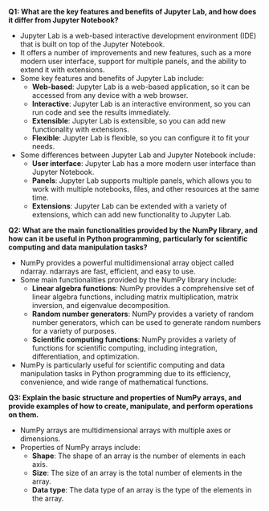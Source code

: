 **Q1: What are the key features and benefits of Jupyter Lab, and how does it differ from Jupyter Notebook?**


- Jupyter Lab is a web-based interactive development environment (IDE) that is built on top of the Jupyter Notebook.
- It offers a number of improvements and new features, such as a more modern user interface, support for multiple panels, and the ability to extend it with extensions.
- Some key features and benefits of Jupyter Lab include:
  - **Web-based**: Jupyter Lab is a web-based application, so it can be accessed from any device with a web browser.
  - **Interactive**: Jupyter Lab is an interactive environment, so you can run code and see the results immediately.
  - **Extensible**: Jupyter Lab is extensible, so you can add new functionality with extensions.
  - **Flexible**: Jupyter Lab is flexible, so you can configure it to fit your needs.
- Some differences between Jupyter Lab and Jupyter Notebook include:
  - **User interface**: Jupyter Lab has a more modern user interface than Jupyter Notebook.
  - **Panels**: Jupyter Lab supports multiple panels, which allows you to work with multiple notebooks, files, and other resources at the same time.
  - **Extensions**: Jupyter Lab can be extended with a variety of extensions, which can add new functionality to Jupyter Lab.

**Q2: What are the main functionalities provided by the NumPy library, and how can it be useful in Python programming, particularly for scientific computing and data manipulation tasks?**


- NumPy provides a powerful multidimensional array object called ndarray. ndarrays are fast, efficient, and easy to use.
- Some main functionalities provided by the NumPy library include:
  - **Linear algebra functions**: NumPy provides a comprehensive set of linear algebra functions, including matrix multiplication, matrix inversion, and eigenvalue decomposition.
  - **Random number generators**: NumPy provides a variety of random number generators, which can be used to generate random numbers for a variety of purposes.
  - **Scientific computing functions**: NumPy provides a variety of functions for scientific computing, including integration, differentiation, and optimization.
- NumPy is particularly useful for scientific computing and data manipulation tasks in Python programming due to its efficiency, convenience, and wide range of mathematical functions.

**Q3: Explain the basic structure and properties of NumPy arrays, and provide examples of how to create, manipulate, and perform operations on them.**


- NumPy arrays are multidimensional arrays with multiple axes or dimensions.
- Properties of NumPy arrays include:
  - **Shape**: The shape of an array is the number of elements in each axis.
  - **Size**: The size of an array is the total number of elements in the array.
  - **Data type**: The data type of an array is the type of the elements in the array.

